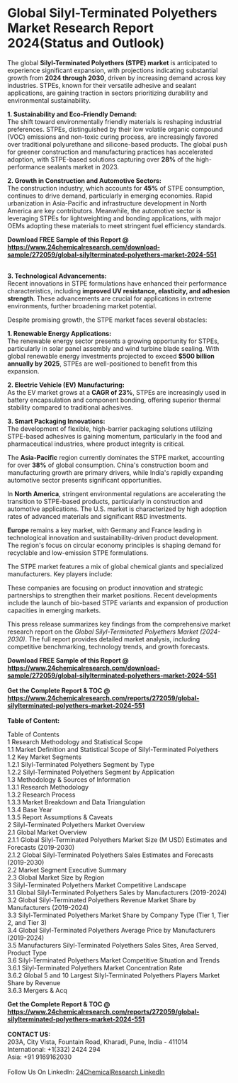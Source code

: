 <h1>Global Silyl-Terminated Polyethers Market Research Report 2024(Status and Outlook)</h1><p>The global <strong>Silyl-Terminated Polyethers (STPE) market</strong> is anticipated to experience significant expansion, with projections indicating substantial growth from <strong>2024 through 2030</strong>, driven by increasing demand across key industries. STPEs, known for their versatile adhesive and sealant applications, are gaining traction in sectors prioritizing durability and environmental sustainability.</p><p><strong>1. Sustainability and Eco-Friendly Demand:</strong><br>
The shift toward environmentally friendly materials is reshaping industrial preferences. STPEs, distinguished by their low volatile organic compound (VOC) emissions and non-toxic curing process, are increasingly favored over traditional polyurethane and silicone-based products. The global push for greener construction and manufacturing practices has accelerated adoption, with STPE-based solutions capturing over <strong>28%</strong> of the high-performance sealants market in 2023.</p><p><strong>2. Growth in Construction and Automotive Sectors:</strong><br>
The construction industry, which accounts for <strong>45%</strong> of STPE consumption, continues to drive demand, particularly in emerging economies. Rapid urbanization in Asia-Pacific and infrastructure development in North America are key contributors. Meanwhile, the automotive sector is leveraging STPEs for lightweighting and bonding applications, with major OEMs adopting these materials to meet stringent fuel efficiency standards.</p><div><b>Download FREE Sample of this Report @ 
            <a href="https://www.24chemicalresearch.com/download-sample/272059/global-silylterminated-polyethers-market-2024-551">
            https://www.24chemicalresearch.com/download-sample/272059/global-silylterminated-polyethers-market-2024-551</a></b></div><br><p><strong>3. Technological Advancements:</strong><br>
Recent innovations in STPE formulations have enhanced their performance characteristics, including <strong>improved UV resistance, elasticity, and adhesion strength</strong>. These advancements are crucial for applications in extreme environments, further broadening market potential.</p><p>Despite promising growth, the STPE market faces several obstacles:</p><p><strong>1. Renewable Energy Applications:</strong><br>
The renewable energy sector presents a growing opportunity for STPEs, particularly in solar panel assembly and wind turbine blade sealing. With global renewable energy investments projected to exceed <strong>$500 billion annually by 2025</strong>, STPEs are well-positioned to benefit from this expansion.</p><p><strong>2. Electric Vehicle (EV) Manufacturing:</strong><br>
As the EV market grows at a <strong>CAGR of 23%</strong>, STPEs are increasingly used in battery encapsulation and component bonding, offering superior thermal stability compared to traditional adhesives.</p><p><strong>3. Smart Packaging Innovations:</strong><br>
The development of flexible, high-barrier packaging solutions utilizing STPE-based adhesives is gaining momentum, particularly in the food and pharmaceutical industries, where product integrity is critical.</p><p>The <strong>Asia-Pacific</strong> region currently dominates the STPE market, accounting for over <strong>38%</strong> of global consumption. China's construction boom and manufacturing growth are primary drivers, while India's rapidly expanding automotive sector presents significant opportunities.</p><p>In <strong>North America</strong>, stringent environmental regulations are accelerating the transition to STPE-based products, particularly in construction and automotive applications. The U.S. market is characterized by high adoption rates of advanced materials and significant R&amp;D investments.</p><p><strong>Europe</strong> remains a key market, with Germany and France leading in technological innovation and sustainability-driven product development. The region's focus on circular economy principles is shaping demand for recyclable and low-emission STPE formulations.</p><p>The STPE market features a mix of global chemical giants and specialized manufacturers. Key players include:</p><p>These companies are focusing on product innovation and strategic partnerships to strengthen their market positions. Recent developments include the launch of bio-based STPE variants and expansion of production capacities in emerging markets.</p><p>This press release summarizes key findings from the comprehensive market research report on the <em>Global Silyl-Terminated Polyethers Market (2024-2030)</em>. The full report provides detailed market analysis, including competitive benchmarking, technology trends, and growth forecasts.</p><div><b>Download FREE Sample of this Report @ 
            <a href="https://www.24chemicalresearch.com/download-sample/272059/global-silylterminated-polyethers-market-2024-551">
            https://www.24chemicalresearch.com/download-sample/272059/global-silylterminated-polyethers-market-2024-551</a></b></div><br><div><b>Get the Complete Report & TOC @ 
            <a href="https://www.24chemicalresearch.com/reports/272059/global-silylterminated-polyethers-market-2024-551">
            https://www.24chemicalresearch.com/reports/272059/global-silylterminated-polyethers-market-2024-551</a></b></div><br>
            <b>Table of Content:</b><p>Table of Contents<br />
1 Research Methodology and Statistical Scope<br />
1.1 Market Definition and Statistical Scope of Silyl-Terminated Polyethers<br />
1.2 Key Market Segments<br />
1.2.1 Silyl-Terminated Polyethers Segment by Type<br />
1.2.2 Silyl-Terminated Polyethers Segment by Application<br />
1.3 Methodology & Sources of Information<br />
1.3.1 Research Methodology<br />
1.3.2 Research Process<br />
1.3.3 Market Breakdown and Data Triangulation<br />
1.3.4 Base Year<br />
1.3.5 Report Assumptions & Caveats<br />
2 Silyl-Terminated Polyethers Market Overview<br />
2.1 Global Market Overview<br />
2.1.1 Global Silyl-Terminated Polyethers Market Size (M USD) Estimates and Forecasts (2019-2030)<br />
2.1.2 Global Silyl-Terminated Polyethers Sales Estimates and Forecasts (2019-2030)<br />
2.2 Market Segment Executive Summary<br />
2.3 Global Market Size by Region<br />
3 Silyl-Terminated Polyethers Market Competitive Landscape<br />
3.1 Global Silyl-Terminated Polyethers Sales by Manufacturers (2019-2024)<br />
3.2 Global Silyl-Terminated Polyethers Revenue Market Share by Manufacturers (2019-2024)<br />
3.3 Silyl-Terminated Polyethers Market Share by Company Type (Tier 1, Tier 2, and Tier 3)<br />
3.4 Global Silyl-Terminated Polyethers Average Price by Manufacturers (2019-2024)<br />
3.5 Manufacturers Silyl-Terminated Polyethers Sales Sites, Area Served, Product Type<br />
3.6 Silyl-Terminated Polyethers Market Competitive Situation and Trends<br />
3.6.1 Silyl-Terminated Polyethers Market Concentration Rate<br />
3.6.2 Global 5 and 10 Largest Silyl-Terminated Polyethers Players Market Share by Revenue<br />
3.6.3 Mergers & Acq</p><div><b>Get the Complete Report & TOC @ 
            <a href="https://www.24chemicalresearch.com/reports/272059/global-silylterminated-polyethers-market-2024-551">
            https://www.24chemicalresearch.com/reports/272059/global-silylterminated-polyethers-market-2024-551</a></b></div><br><b>CONTACT US:</b><br>
            203A, City Vista, Fountain Road, Kharadi, Pune, India - 411014<br>
            International: +1(332) 2424 294<br>
            Asia: +91 9169162030 <br><br>
            Follow Us On LinkedIn: <a href="https://www.linkedin.com/company/24chemicalresearch/">24ChemicalResearch LinkedIn</a>
